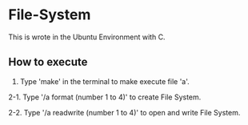 # File-System

This is wrote in the Ubuntu Environment with C.

## How to execute

1. Type 'make' in the terminal to make execute file 'a'.

2-1. Type '/a format (number 1 to 4)' to create File System.
   
2-2. Type '/a readwrite (number 1 to 4)' to open and write File System.



